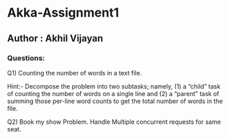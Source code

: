 # Akka-Assignment1

## Author : Akhil Vijayan

### Questions:

Q1) Counting the number of words in a text file.

Hint:- 
Decompose the problem into two subtasks; namely, 
(1) a “child” task of counting the number of words on a single line and 
(2) a “parent” task of summing those per-line word counts to get the total number of words in the file.


Q2) Book my show Problem. Handle Multiple concurrent requests for same seat. 

